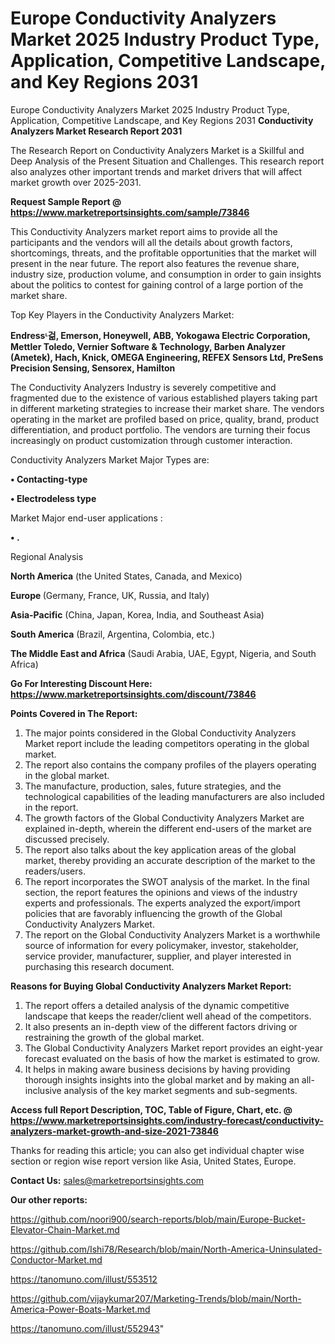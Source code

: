 # Europe Conductivity Analyzers Market 2025 Industry Product Type, Application, Competitive Landscape, and Key Regions 2031
Europe Conductivity Analyzers Market 2025 Industry Product Type, Application, Competitive Landscape, and Key Regions 2031
<strong>Conductivity Analyzers Market Research Report 2031</strong>

The Research Report on Conductivity Analyzers Market is a Skillful and Deep Analysis of the Present Situation and Challenges. This research report also analyzes other important trends and market drivers that will affect market growth over 2025-2031.

<strong>Request Sample Report @ <a href=https://www.marketreportsinsights.com/sample/73846>https://www.marketreportsinsights.com/sample/73846</a></strong>

This Conductivity Analyzers market report aims to provide all the participants and the vendors will all the details about growth factors, shortcomings, threats, and the profitable opportunities that the market will present in the near future. The report also features the revenue share, industry size, production volume, and consumption in order to gain insights about the politics to contest for gaining control of a large portion of the market share.

Top Key Players in the Conductivity Analyzers Market:

<strong>Endressᶫ걺, Emerson, Honeywell, ABB, Yokogawa Electric Corporation, Mettler Toledo, Vernier Software & Technology, Barben Analyzer (Ametek), Hach, Knick, OMEGA Engineering, REFEX Sensors Ltd, PreSens Precision Sensing, Sensorex, Hamilton</strong>

The Conductivity Analyzers Industry is severely competitive and fragmented due to the existence of various established players taking part in different marketing strategies to increase their market share. The vendors operating in the market are profiled based on price, quality, brand, product differentiation, and product portfolio. The vendors are turning their focus increasingly on product customization through customer interaction.

Conductivity Analyzers Market Major Types are:

<strong>• Contacting-type

• Electrodeless type</strong>

Market Major end-user applications :

<strong>• .</strong>

Regional Analysis

</u><strong><b>North America</b></strong> (the United States, Canada, and Mexico)

<strong><b>Europe </b></strong>(Germany, France, UK, Russia, and Italy)

<strong><b>Asia-Pacific</b></strong> (China, Japan, Korea, India, and Southeast Asia)

<strong><b>South America</b></strong> (Brazil, Argentina, Colombia, etc.)

<strong><b>The Middle East and Africa</b></strong> (Saudi Arabia, UAE, Egypt, Nigeria, and South Africa)

<strong>Go For Interesting Discount Here: <a href=https://www.marketreportsinsights.com/discount/73846>https://www.marketreportsinsights.com/discount/73846</a></strong>

<strong>Points Covered in The Report:</strong>
<ol>
  <li>The major points considered in the Global Conductivity Analyzers Market report include the leading competitors operating in the global market.</li>
  <li>The report also contains the company profiles of the players operating in the global market.</li>
  <li>The manufacture, production, sales, future strategies, and the technological capabilities of the leading manufacturers are also included in the report.</li>
  <li>The growth factors of the Global Conductivity Analyzers Market are explained in-depth, wherein the different end-users of the market are discussed precisely.</li>
  <li>The report also talks about the key application areas of the global market, thereby providing an accurate description of the market to the readers/users.</li>
  <li>The report incorporates the SWOT analysis of the market. In the final section, the report features the opinions and views of the industry experts and professionals. The experts analyzed the export/import policies that are favorably influencing the growth of the Global Conductivity Analyzers Market.</li>
  <li>The report on the Global Conductivity Analyzers Market is a worthwhile source of information for every policymaker, investor, stakeholder, service provider, manufacturer, supplier, and player interested in purchasing this research document.</li>
</ol>
<strong>Reasons for Buying Global Conductivity Analyzers Market Report:</strong>

<ol>
  <li>The report offers a detailed analysis of the dynamic competitive landscape that keeps the reader/client well ahead of the competitors.</li>
  <li>It also presents an in-depth view of the different factors driving or restraining the growth of the global market.</li>
  <li>The Global Conductivity Analyzers Market report provides an eight-year forecast evaluated on the basis of how the market is estimated to grow.</li>
  <li>It helps in making aware business decisions by having providing thorough insights insights into the global market and by making an all-inclusive analysis of the key market segments and sub-segments.</li>
</ol>
<strong>Access full Report Description, TOC, Table of Figure, Chart, etc. @ <a href=https://www.marketreportsinsights.com/industry-forecast/conductivity-analyzers-market-growth-and-size-2021-73846>https://www.marketreportsinsights.com/industry-forecast/conductivity-analyzers-market-growth-and-size-2021-73846</a></strong>


Thanks for reading this article; you can also get individual chapter wise section or region wise report version like Asia, United States, Europe.

<strong>Contact Us:</strong>
sales@marketreportsinsights.com

<strong>Our other reports:</strong>

<a href=https://github.com/noori900/search-reports/blob/main/Europe-Bucket-Elevator-Chain-Market.md>https://github.com/noori900/search-reports/blob/main/Europe-Bucket-Elevator-Chain-Market.md</a>

<a href=https://github.com/Ishi78/Research/blob/main/North-America-Uninsulated-Conductor-Market.md>https://github.com/Ishi78/Research/blob/main/North-America-Uninsulated-Conductor-Market.md</a>

<a href=https://tanomuno.com/illust/553512>https://tanomuno.com/illust/553512</a>

<a href=https://github.com/vijaykumar207/Marketing-Trends/blob/main/North-America-Power-Boats-Market.md>https://github.com/vijaykumar207/Marketing-Trends/blob/main/North-America-Power-Boats-Market.md</a>

<a href=https://tanomuno.com/illust/552943>https://tanomuno.com/illust/552943</a>"
